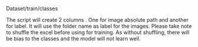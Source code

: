 Dataset/train/classes

The script will create 2 columns . One for image absolute path and another for label.
It will use the folder name as label for the images.
Please take note to shuffle the excel before using for training. As without shuffling, there will be bias to the classes and the model will not learn well.
